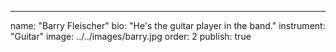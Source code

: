 ---
name: "Barry Fleischer"
bio: "He's the guitar player in the band."
instrument: "Guitar"
image: ../../images/barry.jpg
order: 2
publish: true
